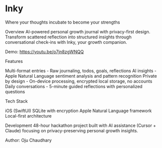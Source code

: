 # Inky

Where your thoughts incubate to become your strengths

Overview
AI-powered personal growth journal with privacy-first design. Transform scattered reflection into structured insights through conversational check-ins with Inky, your growth companion.

Demo: https://youtu.be/o7jn8zgWNQQ

Features

Multi-format entries - Raw journaling, todos, goals, reflections
AI insights - Apple Natural Language sentiment analysis and pattern recognition
Private by design - On-device processing, encrypted local storage, no accounts
Daily conversations - 5-minute guided reflections with personalized questions

Tech Stack

iOS (SwiftUI)
SQLite with encryption
Apple Natural Language framework
Local-first architecture

Development
48-hour hackathon project built with AI assistance (Cursor + Claude) focusing on privacy-preserving personal growth insights.

Author: Oju Chaudhary
